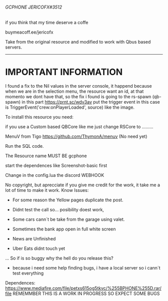 ###### GCPHONE  JERICOFX#3512

if you think that my time deserve a coffe

buymeacoff.ee/jericofx

Take from the original resource and modified to work with Qbus based servers.


------------

# IMPORTANT INFORMATION

I found a fix to the Nil values in the server console, it happend because when we are in the selection menu, the resource want an id, at that momento we dont have that, so the fix i found is going to the rs-spawn (qb-spawn) in this part https://prnt.sc/wdv3av  put the trigger event in this case is       TriggerEvent('crew:onPlayerLoaded', source)  like the image.

To install this resource you need:

if you use a Custom based QBCore like me just change RSCore to .........

MenuV from Tigo https://github.com/ThymonA/menuv (No need yet)

Run the SQL code.

The Resource name MUST BE gcphone

start the dependences like Screenshot-basic first

Change in the config.lua the discord WEBHOOK

No copyright, but aprecciate if you give me credit for the work, it take me a lot of time to make it work. Know Issues:



* For some reason the Yellow pages duplicate the post.

* Didnt test the call so... posibility doest work, 

* Some cars cann´t be take from the  garage using valet.

* Sometimes the bank app open in full white screen

* News are Unfinished

* Uber Eats didnt touch yet

... So if is so buggy why the hell do you release this?

- because i need some help finding bugs, i have a local server so i cann´t test everything



Dependences: https://www.mediafire.com/file/petxs615og5tkvc/%255BPHONE%255D.rar/file
REMEMMBER THIS IS A WORK IN PROGRESS SO EXPECT SOME BUGS
